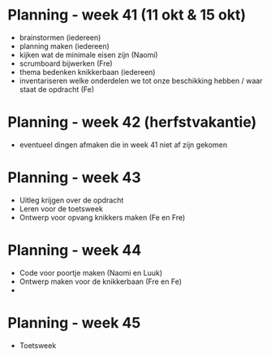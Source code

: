 # Planning - week 41 (11 okt & 15 okt)
- brainstormen (iedereen)
- planning maken (iedereen)
- kijken wat de minimale eisen zijn (Naomi)
- scrumboard bijwerken (Fre)
- thema bedenken knikkerbaan (iedereen)
- inventariseren welke onderdelen we tot onze beschikking hebben / waar staat de opdracht (Fe)


# Planning - week 42 (herfstvakantie)
- eventueel dingen afmaken die in week 41 niet af zijn gekomen 

# Planning - week 43
- Uitleg krijgen over de opdracht
- Leren voor de toetsweek
- Ontwerp voor opvang knikkers maken (Fe en Fre)

# Planning - week 44
- Code voor poortje maken (Naomi en Luuk)
- Ontwerp maken voor de knikkerbaan (Fre en Fe)
- 

# Planning - week 45
- Toetsweek
